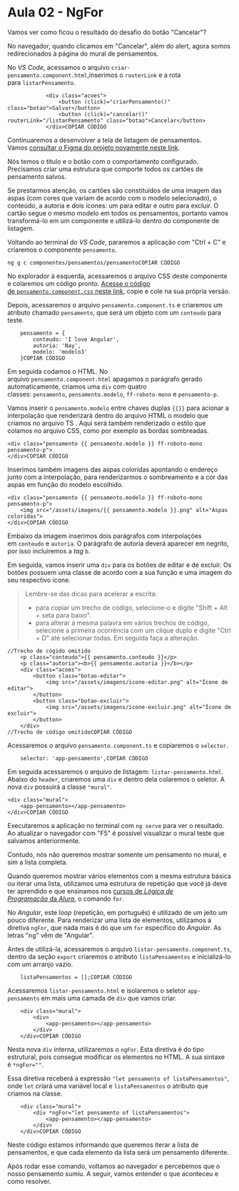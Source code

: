# Aula 02 - NgFor

Vamos ver como ficou o resultado do desafio do botão "Cancelar"?

No navegador, quando clicamos em "Cancelar", além do alert, agora somos redirecionados à página do mural de pensamentos.

No *VS Code*, acessamos o arquivo `criar-pensamento.component.html`,inserimos o `routerLink` e a rota para `listarPensamento`.

```
            <div class="acoes">
                <button (click)="criarPensamento()" class="botao">Salvar</button>
                <button (click)="cancelar()" routerLink="/listarPensamento" class="botao">Cancelar</button>
            </div>COPIAR CÓDIGO
```

Continuaremos a desenvolver a tela de listagem de pensamentos. Vamos [consultar o Figma do projeto novamente neste link](https://www.figma.com/file/YTSUBbe7Zgwx3L567TAzTc/Memoteca---Angular%3A-Come%C3%A7ando-com-o-Framework?node-id=148%3A26).

Nós temos o título e o botão com o comportamento configurado. Precisamos criar uma estrutura que comporte todos os cartões de pensamento salvos.

Se prestarmos atenção, os cartões são constituídos de uma imagem das aspas (com cores que variam de acordo com o modelo selecionado), o conteúdo, a autoria e dois ícones: um para editar e outro para excluir. O cartão segue o mesmo modelo em todos os pensamentos, portanto vamos transformá-lo em um componente e utilizá-lo dentro do componente de listagem.

Voltando ao terminal do *VS Code*, pararemos a aplicação com "Ctrl + C" e criaremos o componente `pensamento`.

```
ng g c componentes/pensamentos/pensamentoCOPIAR CÓDIGO
```

No explorador à esquerda, acessaremos o arquivo CSS deste componente e colaremos um código pronto. [Acesse o código de `pensamento.component.css` neste link](https://github.com/alura-cursos/2438-angular-memoteca/blob/aula-4/src/app/componentes/pensamentos/pensamento/pensamento.component.css), copie e cole na sua própria versão.

Depois, acessaremos o arquivo `pensamento.component.ts` e criaremos um atributo chamado `pensamento`, que será um objeto com um `conteudo` para teste.

```
    pensamento = {
        conteudo: 'I love Angular',
        autoria: 'Nay',
        modelo: 'modelo3'
    }COPIAR CÓDIGO
```

Em seguida codamos o HTML. No arquivo `pensamento.component.html` apagamos o parágrafo gerado automaticamente, criamos uma `div` com quatro classes: `pensamento`, `pensamento.modelo`, `ff-roboto-mono` e `pensamento-p`.

Vamos inserir o `pensamento.modelo` entre chaves duplas `{{}}` para acionar a interpolação que renderizará dentro do arquivo HTML o modelo que criamos no arquivo TS . Aqui será também renderizado o estilo que colamos no arquivo CSS, como por exemplo as bordas sombreadas.

```
<div class="pensamento {{ pensamento.modelo }} ff-roboto-mono pensamento-p">
</div>COPIAR CÓDIGO
```

Inserimos também imagens das aspas coloridas apontando o endereço junto com a interpolação, para renderizarmos o sombreamento e a cor das aspas em função do modelo escolhido.

```
<div class="pensamento {{ pensamento.modelo }} ff-roboto-mono pensamento-p">
    <img src="/assets/imagens/{{ pensamento.modelo }}.png" alt="Aspas coloridas">
</div>COPIAR CÓDIGO
```

Embaixo da imagem inserimos dois parágrafos com interpolações em `conteudo` e `autoria`. O parágrafo de autoria deverá aparecer em negrito, por isso incluiremos a *tag* `b`.

Em seguida, vamos inserir uma `div` para os botões de editar e de excluir. Os botões possuem uma classe de acordo com a sua função e uma imagem do seu respectivo ícone.

> Lembre-se das dicas para acelerar a escrita:
> 
> - para copiar um trecho de código, selecione-o e digite "Shift + Alt + seta para baixo".
> - para alterar a mesma palavra em vários trechos de código, selecione a primeira ocorrência com um clique duplo e digite "Ctrl + D" até selecionar todas. Em seguida faça a alteração.

```
//Trecho de cógido omitido
    <p class="conteudo">{{ pensamento.conteudo }}</p>
    <p class="autoria"><b>{{ pensamento.autoria }}</b></p>
    <div class="acoes">
        <button class="botao-editar">
            <img src="/assets/imagens/icone-editar.png" alt="Ícone de editar">
        </button>
        <button class="botao-excluir">
            <img src="/assets/imagens/icone-excluir.png" alt="Ícone de excluir">
        </button>
    </div>
//Trecho de código omitidoCOPIAR CÓDIGO
```

Acessaremos o arquivo `pensamento.component.ts` e copiaremos o `selector`.

```
    selector: 'app-pensamento',COPIAR CÓDIGO
```

Em seguida acessaremos o arquivo de listagem: `listar-pensamento.html`. Abaixo do `header`, criaremos uma `div` e dentro dela colaremos o seletor. A nova `div` possuirá a classe `"mural"`.

```
<div class="mural">
    <app-pensamento></app-pensamento>
</div>COPIAR CÓDIGO
```

Executaremos a aplicação no terminal com `ng serve` para ver o resultado. Ao atualizar o navegador com "F5" é possível visualizar o mural teste que salvamos anteriormente.

Contudo, nós não queremos mostrar somente um pensamento no mural, e sim a lista completa.

Quando queremos mostrar vários elementos com a mesma estrutura básica ou iterar uma lista, utilizamos uma estrutura de repetição que você já deve ter aprendido e que ensinamos nos [cursos de *Lógica de Programação* da *Alura*](https://www.alura.com.br/cursos-online-programacao/logica#como-comecar), o comando `for`.

No *Angular*, este *loop* (repetição, em português) é utilizado de um jeito um pouco diferente. Para renderizar uma lista de elementos, utilizamos a diretiva `ngFor`, que nada mais é do que um `for` específico do *Angular*. As letras "ng" vêm de "Angular".

Antes de utilizá-la, acessaremos o arquivo `listar-pensamento.component.ts`, dentro da seção `export` criaremos o atributo `listaPensamentos` e inicializá-lo com um arranjo vazio.

```
    listaPensamentos = [];COPIAR CÓDIGO
```

Acessaremos `listar-pensamento.html` e isolaremos o seletor `app-pensamento` em mais uma camada de `div` que vamos criar.

```
    <div class="mural">
        <div>
            <app-pensamento></app-pensamento>
        </div>
    </div>COPIAR CÓDIGO
```

Nesta nova `div` interna, utilizaremos o `ngFor`. Esta diretiva é do tipo estrutural, pois consegue modificar os elementos no HTML. A sua sintaxe é `*ngFor=""`.

Essa diretiva receberá a expressão `"let pensamento of listaPensamentos"`, onde `let` criará uma variável local e `listaPensamentos` o atributo que criamos na classe.

```
    <div class="mural">
        <div *ngFor="let pensamento of listaPensamentos">
            <app-pensamento></app-pensamento>
        </div>
    </div>COPIAR CÓDIGO
```

Neste código estamos informando que queremos iterar a lista de pensamentos, e que cada elemento da lista será um pensamento diferente.

Após rodar esse comando, voltamos ao navegador e percebemos que o nosso pensamento sumiu. A seguir, vamos entender o que aconteceu e como resolver.